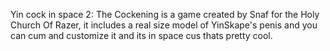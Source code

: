 Yin cock in space 2: The Cockening is a game created by Snaf for the Holy Church Of Razer, it includes a real size model of YinSkape's penis and you can cum and customize it 
and its in space cus thats pretty cool.
